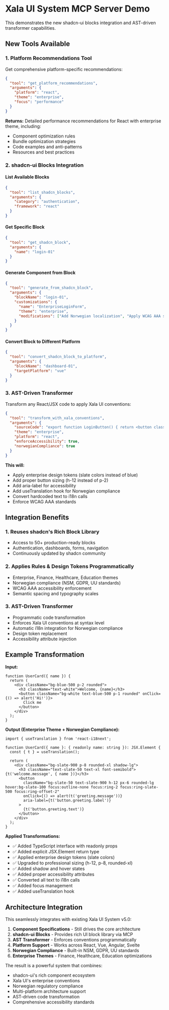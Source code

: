 # Xala UI System MCP Server Demo

This demonstrates the new shadcn-ui blocks integration and AST-driven transformer capabilities.

## New Tools Available

### 1. Platform Recommendations Tool

Get comprehensive platform-specific recommendations:

```json
{
  "tool": "get_platform_recommendations",
  "arguments": {
    "platform": "react", 
    "theme": "enterprise",
    "focus": "performance"
  }
}
```

**Returns:** Detailed performance recommendations for React with enterprise theme, including:
- Component optimization rules
- Bundle optimization strategies  
- Code examples and anti-patterns
- Resources and best practices

### 2. shadcn-ui Blocks Integration

#### List Available Blocks
```json
{
  "tool": "list_shadcn_blocks", 
  "arguments": {
    "category": "authentication",
    "framework": "react"
  }
}
```

#### Get Specific Block
```json
{
  "tool": "get_shadcn_block",
  "arguments": {
    "name": "login-01"
  }
}
```

#### Generate Component from Block
```json
{
  "tool": "generate_from_shadcn_block",
  "arguments": {
    "blockName": "login-01",
    "customizations": {
      "name": "EnterpriseLoginForm",
      "theme": "enterprise", 
      "modifications": ["Add Norwegian localization", "Apply WCAG AAA standards"]
    }
  }
}
```

#### Convert Block to Different Platform
```json
{
  "tool": "convert_shadcn_block_to_platform",
  "arguments": {
    "blockName": "dashboard-01",
    "targetPlatform": "vue"
  }
}
```

### 3. AST-Driven Transformer

Transform any React/JSX code to apply Xala UI conventions:

```json
{
  "tool": "transform_with_xala_conventions",
  "arguments": {
    "sourceCode": "export function LoginButton() { return <button className=\"bg-blue-500 text-white p-2 rounded\">Login</button>; }",
    "theme": "enterprise",
    "platform": "react",
    "enforceAccessibility": true,
    "norwegianCompliance": true
  }
}
```

**This will:**
- Apply enterprise design tokens (slate colors instead of blue)
- Add proper button sizing (h-12 instead of p-2)
- Add aria-label for accessibility
- Add useTranslation hook for Norwegian compliance
- Convert hardcoded text to i18n calls
- Enforce WCAG AAA standards

## Integration Benefits

### 1. **Reuses shadcn's Rich Block Library**
- Access to 50+ production-ready blocks
- Authentication, dashboards, forms, navigation
- Continuously updated by shadcn community

### 2. **Applies Rules & Design Tokens Programmatically**
- Enterprise, Finance, Healthcare, Education themes
- Norwegian compliance (NSM, GDPR, UU standards)
- WCAG AAA accessibility enforcement
- Semantic spacing and typography scales

### 3. **AST-Driven Transformer**
- Programmatic code transformation
- Enforces Xala UI conventions at syntax level
- Automatic i18n integration for Norwegian compliance
- Design token replacement
- Accessibility attribute injection

## Example Transformation

**Input:**
```tsx
function UserCard({ name }) {
  return (
    <div className="bg-blue-500 p-2 rounded">
      <h3 className="text-white">Welcome, {name}</h3>
      <button className="bg-white text-blue-500 p-1 rounded" onClick={() => alert('Hi!')}>
        Click me
      </button>
    </div>
  );
}
```

**Output (Enterprise Theme + Norwegian Compliance):**
```tsx
import { useTranslation } from 'react-i18next';

function UserCard({ name }: { readonly name: string }): JSX.Element {
  const { t } = useTranslation();
  
  return (
    <div className="bg-slate-900 p-8 rounded-xl shadow-lg">
      <h3 className="text-slate-50 text-xl font-semibold">{t('welcome.message', { name })}</h3>
      <button 
        className="bg-slate-50 text-slate-900 h-12 px-6 rounded-lg hover:bg-slate-100 focus:outline-none focus:ring-2 focus:ring-slate-500 focus:ring-offset-2" 
        onClick={() => alert(t('greeting.message'))}
        aria-label={t('button.greeting.label')}
      >
        {t('button.greeting.text')}
      </button>
    </div>
  );
}
```

**Applied Transformations:**
- ✅ Added TypeScript interface with readonly props
- ✅ Added explicit JSX.Element return type  
- ✅ Applied enterprise design tokens (slate colors)
- ✅ Upgraded to professional sizing (h-12, p-8, rounded-xl)
- ✅ Added shadow and hover states
- ✅ Added proper accessibility attributes
- ✅ Converted all text to i18n calls
- ✅ Added focus management
- ✅ Added useTranslation hook

## Architecture Integration

This seamlessly integrates with existing Xala UI System v5.0:

1. **Component Specifications** - Still drives the core architecture
2. **shadcn-ui Blocks** - Provides rich UI block library via MCP  
3. **AST Transformer** - Enforces conventions programmatically
4. **Platform Support** - Works across React, Vue, Angular, Svelte
5. **Norwegian Compliance** - Built-in NSM, GDPR, UU standards
6. **Enterprise Themes** - Finance, Healthcare, Education optimizations

The result is a powerful system that combines:
- shadcn-ui's rich component ecosystem
- Xala UI's enterprise conventions
- Norwegian regulatory compliance
- Multi-platform architecture support
- AST-driven code transformation
- Comprehensive accessibility standards